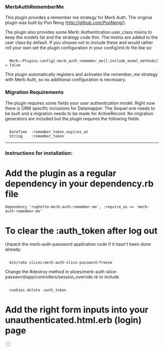 ### MerbAuthRememberMe

This plugin provides a remember me strategy for Merb Auth. The original plugin was built by Pun Neng (http://github.com/PunNeng/).

The plugin also provides some Merb::Authentication.user_class mixins to keep the models fat and the strategy code thin. The mixins are added to the user class by default. If you choose not to include these and would rather roll your own set the plugin configuration in your config/init.rb file like so:
<pre><code>
  Merb::Plugins.config[:merb_auth_remember_me][:include_model_methods] = false
</code></pre>

This plugin automatically registers and activates the remember_me strategy with Merb Auth, so no additional configuration is necessary.

### Migration Requirements

The plugin requires some fields your user authentication model. Right now there is ORM specific inclusions for Datamapper. The Sequel one needs to be built and a migration needs to be made for ActiveRecord. No migration generators are included but the plugin requires the following fields
<pre><code>  
  DateTime  :remember_token_expires_at
  String    :remember_token
</code></pre>

------------------------------------------------------------------------------  

### Instructions for installation:

# Add the plugin as a regular dependency in your dependency.rb file

    dependency 'rughetto-merb-auth-remember-me', :require_as => 'merb-auth-remember-me'

# To clear the :auth\_token after log out

Unpack the merb-auth-password application code if it hasn't been done already:
<pre><code>
  bin/rake slices:merb-auth-slice-password:freeze  
</code></pre>    
   
Change the #destroy method in slices/merb-auth-slice-password/app/controllers/session_override.rb to include     
<pre><code>
  cookies.delete :auth_token
</code></pre>
    
# Add the right form inputs into your unauthenticated.html.erb (login) page 

  <input type="checkbox" id="remember_me" name="remember_me" value="1">

